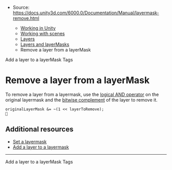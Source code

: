 * Source: https://docs.unity3d.com/6000.0/Documentation/Manual/layermask-remove.html

  * [Working in Unity](https://docs.unity3d.com/6000.0/Documentation/Manual/working-in-unity.html)
  * [Working with scenes](https://docs.unity3d.com/6000.0/Documentation/Manual/working-with-scenes.html)
  * [Layers](https://docs.unity3d.com/6000.0/Documentation/Manual/Layers.html)
  * [Layers and layerMasks](https://docs.unity3d.com/6000.0/Documentation/Manual/layers-and-layermasks.html)
  * Remove a layer from a layerMask


[](https://docs.unity3d.com/6000.0/Documentation/Manual/layermask-add.html)
Add a layer to a layerMask
[](https://docs.unity3d.com/6000.0/Documentation/Manual/Tags.html)
Tags
# Remove a layer from a layerMask
To remove a layer from a layermask, use the [logical AND operator](https://docs.microsoft.com/en-us/dotnet/csharp/language-reference/operators/bitwise-and-shift-operators#logical-and-operator-) on the original layermask and the [bitwise complement](https://docs.microsoft.com/en-us/dotnet/csharp/language-reference/operators/bitwise-and-shift-operators#bitwise-complement-operator-) of the layer to remove it.
```
originalLayerMask &= ~(1 << layerToRemove);

```

## Additional resources
  * [Set a layermask](https://docs.unity3d.com/6000.0/Documentation/Manual/layermask-set.html)
  * [Add a layer to a layermask](https://docs.unity3d.com/6000.0/Documentation/Manual/layermask-add.html)


* * *
[](https://docs.unity3d.com/6000.0/Documentation/Manual/layermask-add.html)
Add a layer to a layerMask
[](https://docs.unity3d.com/6000.0/Documentation/Manual/Tags.html)
Tags
